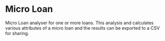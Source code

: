 # Micro Loan
Micro Loan analyser for one or more loans.
This analysis and calculates various attributes of a micro loan and the results can be exported to a CSV for sharing.

